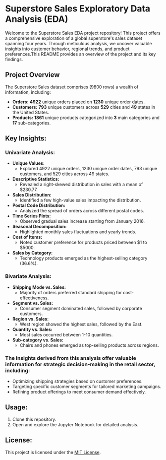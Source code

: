 # Superstore Sales Exploratory Data Analysis (EDA)

Welcome to the Superstore Sales EDA project repository! This project offers a comprehensive exploration of a global superstore's sales dataset spanning four years. Through meticulous analysis, we uncover valuable insights into customer behavior, regional trends, and product preferences.This README provides an overview of the project and its key findings.

## Project Overview
The Superstore Sales dataset comprises (9800 rows) a wealth of information, including:

- **Orders:** **4922** unique orders placed on **1230** unique order dates.
- **Customers:** **793** unique customers across **529** cities and **49** states in the United States.
- **Products:** **1861** unique products categorized into **3** main categories and **17** sub-categories.

## Key Insights:

### Univariate Analysis:
- **Unique Values:**
  - Explored 4922 unique orders, 1230 unique order dates, 793 unique customers, and 529 cities across 49 states.
- **Descriptive Statistics:**
  - Revealed a right-skewed distribution in sales with a mean of $230.77.
- **Sales Distribution:**
  - Identified a few high-value sales impacting the distribution.
- **Postal Code Distribution:**
  - Analyzed the spread of orders across different postal codes.
- **Time Series Plots:**
  - Observed gradual sales increase starting from January 2016.
- **Seasonal Decomposition:**
  - Highlighted monthly sales fluctuations and yearly trends.
- **Cost of Items:**
  - Noted customer preference for products priced between $1 to $5000.
- **Sales by Category:**
  - Technology products emerged as the highest-selling category (36.6%).

### Bivariate Analysis:
- **Shipping Mode vs. Sales:**
  - Majority of orders preferred standard shipping for cost-effectiveness.
- **Segment vs. Sales:**
  - Consumer segment dominated sales, followed by corporate customers.
- **Region vs. Sales:**
  - West region showed the highest sales, followed by the East.
- **Quantity vs. Sales:**
  - Most sales occurred between 1-10 quantities.
- **Sub-category vs. Sales:**
  - Chairs and phones emerged as top-selling products across regions.

### The insights derived from this analysis offer valuable information for strategic decision-making in the retail sector, including:
- Optimizing shipping strategies based on customer preferences.
- Targeting specific customer segments for tailored marketing campaigns.
- Refining product offerings to meet consumer demand effectively.

## Usage:
1. Clone this repository.
2. Open and explore the Jupyter Notebook for detailed analysis.

## License:
This project is licensed under the [MIT License](LICENSE).
